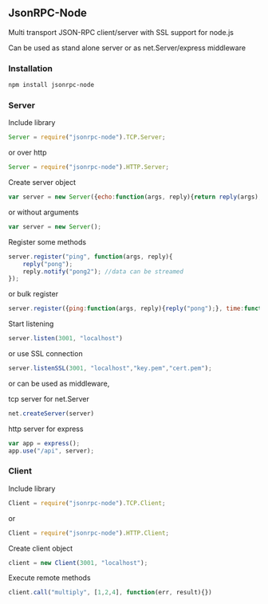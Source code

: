 ## JsonRPC-Node
Multi transport JSON-RPC client/server with SSL support for node.js

Can be used as stand alone server or as net.Server/express middleware

### Installation
```bash
npm install jsonrpc-node
```

### Server

Include library
```javascript
Server = require("jsonrpc-node").TCP.Server;
```
or over http
```javascript
Server = require("jsonrpc-node").HTTP.Server;
```

Create server object
```javascript
var server = new Server({echo:function(args, reply){return reply(args);}});
```
or without arguments
```javascript
var server = new Server();
```

Register some methods
```javascript
server.register("ping", function(args, reply){
    reply("pong");
    reply.notify("pong2"); //data can be streamed
});

```

or bulk register
```javascript
server.register({ping:function(args, reply){reply("pong");}, time:function(args, reply){return reply.error("some error");}});
```


Start listening
```javascript
server.listen(3001, "localhost")
```
or use SSL connection
```javascript
server.listenSSL(3001, "localhost","key.pem","cert.pem");
```

or can be used as middleware,

tcp server for net.Server

```javascript
net.createServer(server)
```

http server for express

```javascript
var app = express();
app.use("/api", server);
```


### Client

Include library
```javascript
Client = require("jsonrpc-node").TCP.Client;
```
or
```javascript
Client = require("jsonrpc-node").HTTP.Client;
```

Create client object
```javascript
client = new Client(3001, "localhost");
```


Execute remote methods
```javascript
client.call("multiply", [1,2,4], function(err, result){})
```
